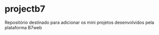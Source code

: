 # projectb7
Repositório destinado para adicionar os mini projetos desenvolvidos pela plataforma B7web
